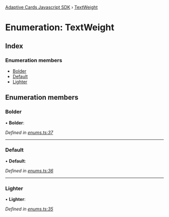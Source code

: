 [Adaptive Cards Javascript SDK](../README.md) › [TextWeight](textweight.md)

# Enumeration: TextWeight

## Index

### Enumeration members

* [Bolder](textweight.md#bolder)
* [Default](textweight.md#default)
* [Lighter](textweight.md#lighter)

## Enumeration members

###  Bolder

• **Bolder**:

*Defined in [enums.ts:37](https://github.com/microsoft/AdaptiveCards/blob/8588bd5ad/source/nodejs/adaptivecards/src/enums.ts#L37)*

___

###  Default

• **Default**:

*Defined in [enums.ts:36](https://github.com/microsoft/AdaptiveCards/blob/8588bd5ad/source/nodejs/adaptivecards/src/enums.ts#L36)*

___

###  Lighter

• **Lighter**:

*Defined in [enums.ts:35](https://github.com/microsoft/AdaptiveCards/blob/8588bd5ad/source/nodejs/adaptivecards/src/enums.ts#L35)*
